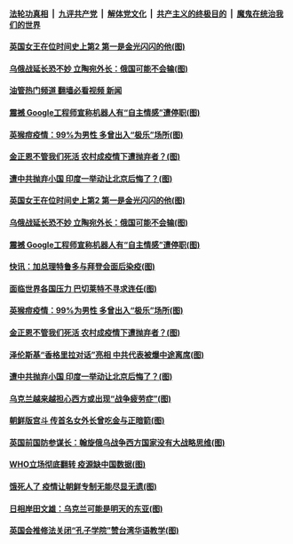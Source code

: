 ####  [法轮功真相](../../../../basic/blob/master/README.md?t=06142102) &nbsp;|&nbsp; [九评共产党](../../../../9ping.md/blob/master/README.md?t=06142102) &nbsp;|&nbsp; [解体党文化](../../../../jtdwh.md/blob/master/README.md?t=06142102)  &nbsp;|&nbsp; [共产主义的终极目的](../../../../gczydzjmd.md/blob/master/README.md?t=06142102) &nbsp;|&nbsp; [魔鬼在统治我们的世界](../../../../mgztzwmdsj.md/blob/master/README.md?t=06142102) 

#### [英国女王在位时间史上第2 第一是金光闪闪的他(图)](../pages/p9/1009106.md?t=06142102) 

#### [乌俄战延长恐不妙 立陶宛外长：俄国可能不会输(图)](../pages/p9/1009060.md?t=06142102) 

#### [油管热门频道 翻墙必看视频 新闻](http://45.76.130.85:81/youtube.html?06142102)

#### [震撼 Google工程师宣称机器人有“自主情感”遭停职(图)](../pages/p9/1009041.md?t=06142102) 

#### [英猴痘疫情：99%为男性 多曾出入“极乐”场所(图)](../pages/p9/1008957.md?t=06142102) 

#### [金正恩不管我们死活 农村成疫情下遭抛弃者？(图)](../pages/p9/1008939.md?t=06142102) 

#### [遭中共抛弃小国 印度一举动让北京后悔了？(图)](../pages/p9/1008897.md?t=06142102) 


#### [英国女王在位时间史上第2 第一是金光闪闪的他(图)](../pages/p9/1009106.md?t=06142102) 

#### [乌俄战延长恐不妙 立陶宛外长：俄国可能不会输(图)](../pages/p9/1009060.md?t=06142102) 

#### [震撼 Google工程师宣称机器人有“自主情感”遭停职(图)](../pages/p9/1009041.md?t=06142102) 

#### [快讯：加总理特鲁多与拜登会面后染疫(图)](../pages/p9/1009098.md?t=06142102) 

#### [面临世界各国压力 巴切莱特不寻求连任(图)](../pages/p9/1009093.md?t=06142102) 


#### [英猴痘疫情：99%为男性 多曾出入“极乐”场所(图)](../pages/p9/1008957.md?t=06142102) 

#### [金正恩不管我们死活 农村成疫情下遭抛弃者？(图)](../pages/p9/1008939.md?t=06142102) 

#### [泽伦斯基“香格里拉对话”亮相 中共代表被爆中途离席(图)](../pages/p9/1008978.md?t=06142102) 


#### [遭中共抛弃小国 印度一举动让北京后悔了？(图)](../pages/p9/1008897.md?t=06142102) 

#### [乌克兰越来越担心西方或出现“战争疲劳症”(图)](../pages/p9/1008928.md?t=06142102) 

#### [朝鲜版宫斗 传首名女外长曾吃金与正暗箭(图)](../pages/p9/1008885.md?t=06142102) 

#### [英国前国防参谋长：翰旋俄乌战争西方国家没有大战略思维(图)](../pages/p9/1008881.md?t=06142102) 


#### [WHO立场彻底翻转 疫源缺中国数据(图)](../pages/p9/1008854.md?t=06142102) 

#### [饿死人了 疫情让朝鲜专制无能尽显无遗(图)](../pages/p9/1008809.md?t=06142102) 

#### [日相岸田文雄：乌克兰可能是明天的东亚(图)](../pages/p9/1008848.md?t=06142102) 

#### [英国会推修法关闭“孔子学院”赞台湾华语教学(图)](../pages/p9/1008846.md?t=06142102) 

<img src='http://gfw-breaker.win/goodnews/indexes/p9.md' width='0px' height='0px'/>
